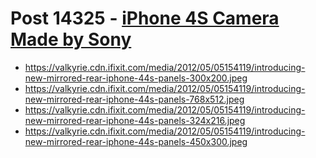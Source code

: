 # Post 14325 - [iPhone 4S Camera Made by Sony](https://www.ifixit.com/News/14325/iphone-4s-camera-made-by-sony)

- https://valkyrie.cdn.ifixit.com/media/2012/05/05154119/introducing-new-mirrored-rear-iphone-44s-panels-300x200.jpeg
- https://valkyrie.cdn.ifixit.com/media/2012/05/05154119/introducing-new-mirrored-rear-iphone-44s-panels-768x512.jpeg
- https://valkyrie.cdn.ifixit.com/media/2012/05/05154119/introducing-new-mirrored-rear-iphone-44s-panels-324x216.jpeg
- https://valkyrie.cdn.ifixit.com/media/2012/05/05154119/introducing-new-mirrored-rear-iphone-44s-panels-450x300.jpeg
